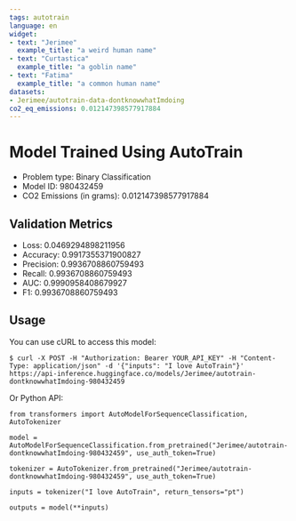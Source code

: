 ```yaml
---
tags: autotrain
language: en
widget:
- text: "Jerimee"
  example_title: "a weird human name"
- text: "Curtastica"
  example_title: "a goblin name"
- text: "Fatima"
  example_title: "a common human name"
datasets:
- Jerimee/autotrain-data-dontknowwhatImdoing
co2_eq_emissions: 0.012147398577917884
---
```


# Model Trained Using AutoTrain

- Problem type: Binary Classification
- Model ID: 980432459
- CO2 Emissions (in grams): 0.012147398577917884

## Validation Metrics

- Loss: 0.0469294898211956
- Accuracy: 0.9917355371900827
- Precision: 0.9936708860759493
- Recall: 0.9936708860759493
- AUC: 0.9990958408679927
- F1: 0.9936708860759493

## Usage

You can use cURL to access this model:

```
$ curl -X POST -H "Authorization: Bearer YOUR_API_KEY" -H "Content-Type: application/json" -d '{"inputs": "I love AutoTrain"}' https://api-inference.huggingface.co/models/Jerimee/autotrain-dontknowwhatImdoing-980432459
```

Or Python API:

```
from transformers import AutoModelForSequenceClassification, AutoTokenizer

model = AutoModelForSequenceClassification.from_pretrained("Jerimee/autotrain-dontknowwhatImdoing-980432459", use_auth_token=True)

tokenizer = AutoTokenizer.from_pretrained("Jerimee/autotrain-dontknowwhatImdoing-980432459", use_auth_token=True)

inputs = tokenizer("I love AutoTrain", return_tensors="pt")

outputs = model(**inputs)
```